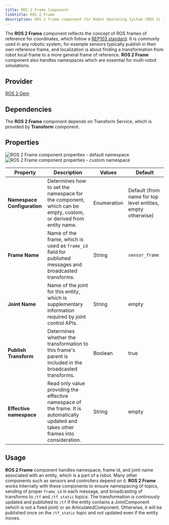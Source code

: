 ```yaml
---
title: ROS 2 Frame Component
linktitle: ROS 2 Frame
description: ROS 2 Frame component for Robot Operating System (ROS 2) in Open 3D Engine (O3DE).
---
```


The **ROS 2 Frame** component reflects the concept of ROS frames of reference for coordinates, which follow a [REP103 standard](https://www.ros.org/reps/rep-0103.html).
It is commonly used in any robotic system, for example sensors typically publish in their own reference frame, and
localization is about finding a transformation from robot local frame to a more general frame of reference. 
**ROS 2 Frame** component also handles namespaces which are essential for multi-robot simulations.

## Provider

[ROS 2 Gem](/docs/user-guide/gems/reference/robotics/ros2)

## Dependencies

The **ROS 2 Frame** component depends on Transform Service, which is provided by **Transform** component.

## Properties

![ROS 2 Frame component properties - default namespace](/images/user-guide/components/reference/robotics/ros2/ros2-frame-component-namespace-default.png)  
![ROS 2 Frame component properties - custom namespace](/images/user-guide/components/reference/robotics/ros2/ros2-frame-component-namespace-custom.png)  

| Property                    | Description                                                                                                                            | Values      | Default                                                     |
|-----------------------------|----------------------------------------------------------------------------------------------------------------------------------------|-------------|-------------------------------------------------------------|
| **Namespace Configuration** | Determines how to set the namespace for the component, which can be empty, custom, or derived from entity name.                        | Enumeration | Default (from name for top level entities, empty otherwise) |
| **Frame Name**              | Name of the frame, which is used as `frame_id` field for published messages and broadcasted transforms.                                | String      | `sensor_frame`                                              |
| **Joint Name**              | Name of the joint for this entity, which is supplementary information required by joint control APIs.                                  | String      | empty                                                       |
| **Publish Transform**       | Determines whether the transformation to this frame's parent is included in the broadcasted transforms.                                | Boolean     | true                                                        |
| **Effective namespace**     | Read only value providing the effective namespace of the frame. It is automatically updated and takes other frames into consideration. | String      | empty                                                       |

## Usage

**ROS 2 Frame** component handles namespace, frame id, and joint name associated with an entity, which is a part of a robot.
Many other components such as sensors and controllers depend on it. **ROS 2 Frame** works internally with these components to
ensure namespacing of topics, sending of proper `frame_id` in each message, and broadcasting of transforms to `/tf` and `/tf_static` topics.
The transformation is continously updated and published to `/tf` if the entity contains a JointComponent (which is not a fixed joint) or an ArticulatedComponent. Otherwise, it will be published once on the `/tf_static` topic and not updated even if the entity moves.
